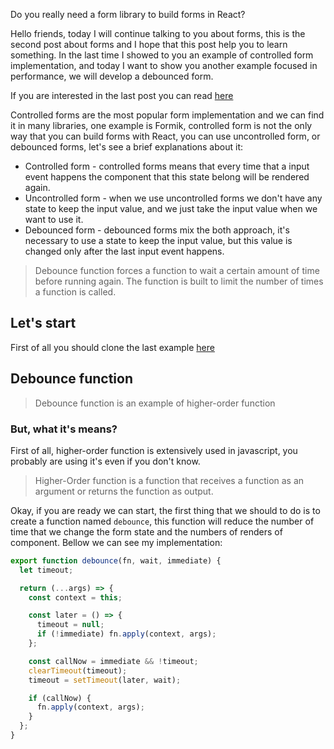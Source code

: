 Do you really need a form library to build forms in React?

Hello friends, today I will continue talking to you about forms, this is the second post about forms and I hope that this post help you to learn something. In the last time I showed to you an example of controlled form implementation, and today I want to show you another example focused in performance, we will develop a debounced form.

If you are interested in the last post you can read [here](https://dev.to/jucian0/reactjs-building-forms-236m)

Controlled forms are the most popular form implementation and we can find it in many libraries, one example is Formik, controlled form is not the only way that you can build forms with React, you can use uncontrolled form, or debounced forms, let's see a brief explanations about it:

- Controlled form - controlled forms means that every time that a input event happens the component that this state belong will be rendered again.
- Uncontrolled form - when we use uncontrolled forms we don't have any state to keep the input value, and we just take the input value when we want to use it.
- Debounced form - debounced forms mix the both approach, it's necessary to use a state to keep the input value, but this value is changed only after the last input event happens.

> Debounce function forces a function to wait a certain amount of time before running again. The function is built to limit the number of times a function is called.

## Let's start

First of all you should clone the last example [here](https://github.com/Jucian0/react-form-controlled)

## Debounce function

> Debounce function is an example of higher-order function

### But, what it's means?

First of all, higher-order function is extensively used in javascript, you probably are using it's even if you don't know.

> Higher-Order function is a function that receives a function as an argument or returns the function as output.

Okay, if you are ready we can start, the first thing that we should to do is to create a function named `debounce`, this function will reduce the number of time that we change the form state and the numbers of renders of component. Bellow we can see my implementation:

```javascript
export function debounce(fn, wait, immediate) {
  let timeout;

  return (...args) => {
    const context = this;

    const later = () => {
      timeout = null;
      if (!immediate) fn.apply(context, args);
    };

    const callNow = immediate && !timeout;
    clearTimeout(timeout);
    timeout = setTimeout(later, wait);

    if (callNow) {
      fn.apply(context, args);
    }
  };
}
```
